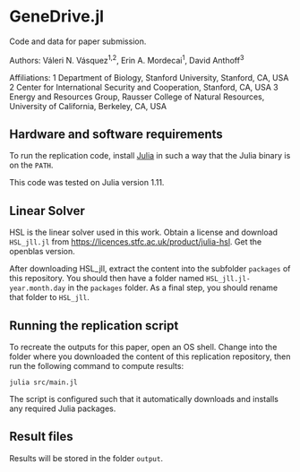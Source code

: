 # GeneDrive.jl

Code and data for paper submission.

Authors: Váleri N. Vásquez<sup>1,2</sup>, Erin A. Mordecai<sup>1</sup>, David Anthoff<sup>3</sup>

Affiliations: 
1 Department of Biology, Stanford University, Stanford, CA, USA
2 Center for International Security and Cooperation, Stanford, CA, USA
3 Energy and Resources Group,  Rausser College of Natural Resources, University of California, Berkeley, CA, USA

## Hardware and software requirements

To run the replication code, install [Julia](http://julialang.org/) in such a way that the Julia binary is on the `PATH`. 

This code was tested on Julia version 1.11.

## Linear Solver

HSL is the linear solver used in this work. Obtain a license and download `HSL_jll.jl` from https://licences.stfc.ac.uk/product/julia-hsl. Get the openblas version.

After downloading HSL_jll, extract the content into the subfolder `packages` of this repository. You should then have a folder named `HSL_jll.jl-year.month.day` in the `packages` folder. As a final step, you should rename that folder to `HSL_jll`.

## Running the replication script

To recreate the outputs for this paper, open an OS shell. Change into the folder where you downloaded the content of this replication repository, then run the following command to compute results:

```
julia src/main.jl
```

The script is configured such that it automatically downloads and installs any required Julia packages.

## Result files

Results will be stored in the folder `output`.
